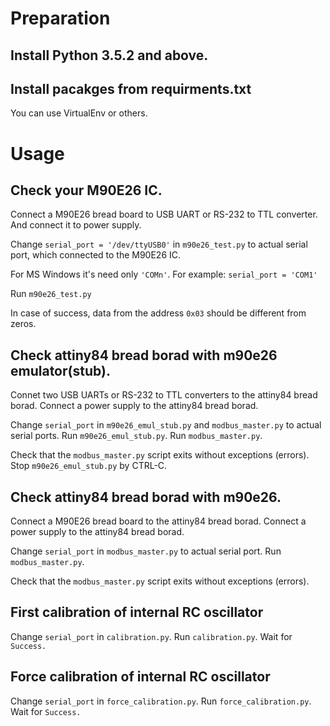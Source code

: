 # Preparation

## Install Python 3.5.2 and above.

## Install pacakges from requirments.txt
You can use VirtualEnv or others.

# Usage

## Check your M90E26 IC.
Connect a M90E26 bread board to USB UART or RS-232 to TTL converter. And connect it to power supply.

Change 
`serial_port = '/dev/ttyUSB0'`
in `m90e26_test.py` to actual serial port, which connected to the M90E26 IC.

For MS Windows it's need only `'COMn'`. For example:
`serial_port = 'COM1'`

Run `m90e26_test.py`

In case of success, data from the address `0x03` should be different from zeros.

## Check attiny84 bread borad with m90e26 emulator(stub).
Connet two USB UARTs or RS-232 to TTL converters to the attiny84 bread borad.
Connect a power supply to the attiny84 bread borad.

Change `serial_port` in `m90e26_emul_stub.py` and `modbus_master.py` to actual serial ports.
Run `m90e26_emul_stub.py`. 
Run `modbus_master.py`. 

Check that the `modbus_master.py` script exits without exceptions (errors).
Stop `m90e26_emul_stub.py` by CTRL-C.

## Check attiny84 bread borad with m90e26.
Connect a M90E26 bread board to the attiny84 bread borad.
Connect a power supply to the attiny84 bread borad.

Change `serial_port` in `modbus_master.py` to actual serial port.
Run `modbus_master.py`. 

Check that the `modbus_master.py` script exits without exceptions (errors).

## First calibration of internal RC oscillator
Change `serial_port` in `calibration.py`. 
Run `calibration.py`.
Wait for `Success.`

## Force calibration of internal RC oscillator
Change `serial_port` in `force_calibration.py`. 
Run `force_calibration.py`.
Wait for `Success.`
